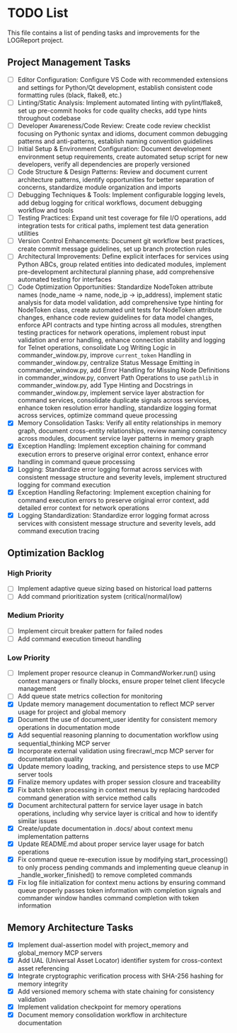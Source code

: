 # TODO List

This file contains a list of pending tasks and improvements for the LOGReport project.

## Project Management Tasks
- [ ] Editor Configuration: Configure VS Code with recommended extensions and settings for Python/Qt development, establish consistent code formatting rules (black, flake8, etc.)
- [ ] Linting/Static Analysis: Implement automated linting with pylint/flake8, set up pre-commit hooks for code quality checks, add type hints throughout codebase
- [ ] Developer Awareness/Code Review: Create code review checklist focusing on Pythonic syntax and idioms, document common debugging patterns and anti-patterns, establish naming convention guidelines
- [ ] Initial Setup & Environment Configuration: Document development environment setup requirements, create automated setup script for new developers, verify all dependencies are properly versioned
- [ ] Code Structure & Design Patterns: Review and document current architecture patterns, identify opportunities for better separation of concerns, standardize module organization and imports
- [ ] Debugging Techniques & Tools: Implement configurable logging levels, add debug logging for critical workflows, document debugging workflow and tools
- [ ] Testing Practices: Expand unit test coverage for file I/O operations, add integration tests for critical paths, implement test data generation utilities
- [ ] Version Control Enhancements: Document git workflow best practices, create commit message guidelines, set up branch protection rules
- [ ] Architectural Improvements: Define explicit interfaces for services using Python ABCs, group related entities into dedicated modules, implement pre-development architectural planning phase, add comprehensive automated testing for interfaces
- [ ] Code Optimization Opportunities: Standardize NodeToken attribute names (node_name → name, node_ip → ip_address), implement static analysis for data model validation, add comprehensive type hinting for NodeToken class, create automated unit tests for NodeToken attribute changes, enhance code review guidelines for data model changes, enforce API contracts and type hinting across all modules, strengthen testing practices for network operations, implement robust input validation and error handling, enhance connection stability and logging for Telnet operations, consolidate Log Writing Logic in commander_window.py, improve `current_token` Handling in commander_window.py, centralize Status Message Emitting in commander_window.py, add Error Handling for Missing Node Definitions in commander_window.py, convert Path Operations to use `pathlib` in commander_window.py, add Type Hinting and Docstrings in commander_window.py, implement service layer abstraction for command services, consolidate duplicate signals across services, enhance token resolution error handling, standardize logging format across services, optimize command queue processing
- [x] Memory Consolidation Tasks: Verify all entity relationships in memory graph, document cross-entity relationships, review naming consistency across modules, document service layer patterns in memory graph
- [x] Exception Handling: Implement exception chaining for command execution errors to preserve original error context, enhance error handling in command queue processing
- [x] Logging: Standardize error logging format across services with consistent message structure and severity levels, implement structured logging for command execution
- [x] Exception Handling Refactoring: Implement exception chaining for command execution errors to preserve original error context, add detailed error context for network operations
- [x] Logging Standardization: Standardize error logging format across services with consistent message structure and severity levels, add command execution tracing
## Optimization Backlog

### High Priority
- [ ] Implement adaptive queue sizing based on historical load patterns
- [ ] Add command prioritization system (critical/normal/low)

### Medium Priority
- [ ] Implement circuit breaker pattern for failed nodes
- [ ] Add command execution timeout handling

### Low Priority
- [ ] Implement proper resource cleanup in CommandWorker.run() using context managers or finally blocks, ensure proper telnet client lifecycle management
- [ ] Add queue state metrics collection for monitoring
- [x] Update memory management documentation to reflect MCP server usage for project and global memory
- [x] Document the use of document_user identity for consistent memory operations in documentation mode
- [x] Add sequential reasoning planning to documentation workflow using sequential_thinking MCP server
- [x] Incorporate external validation using firecrawl_mcp MCP server for documentation quality
- [x] Update memory loading, tracking, and persistence steps to use MCP server tools
- [x] Finalize memory updates with proper session closure and traceability
- [x] Fix batch token processing in context menus by replacing hardcoded command generation with service method calls
- [x] Document architectural pattern for service layer usage in batch operations, including why service layer is critical and how to identify similar issues
- [x] Create/update documentation in .docs/ about context menu implementation patterns
- [x] Update README.md about proper service layer usage for batch operations
- [x] Fix command queue re-execution issue by modifying start_processing() to only process pending commands and implementing queue cleanup in _handle_worker_finished() to remove completed commands
- [x] Fix log file initialization for context menu actions by ensuring command queue properly passes token information with completion signals and commander window handles command completion with token information

## Memory Architecture Tasks
- [x] Implement dual-assertion model with project_memory and global_memory MCP servers
- [x] Add UAL (Universal Asset Locator) identifier system for cross-context asset referencing
- [x] Integrate cryptographic verification process with SHA-256 hashing for memory integrity
- [x] Add versioned memory schema with state chaining for consistency validation
- [x] Implement validation checkpoint for memory operations
- [x] Document memory consolidation workflow in architecture documentation
